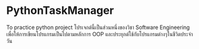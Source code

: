# PythonTaskManager
To practice python project
โปรเจกต์นี้เป็นส่วนหนึ่งของวิชา Software Engineering เพื่อให้การเขียนโปรแกรมเป็นไปตามหลักการ OOP และประยุกต์ใช้กับโปรแกรมต่างๆในชีวิตประจำวัน


